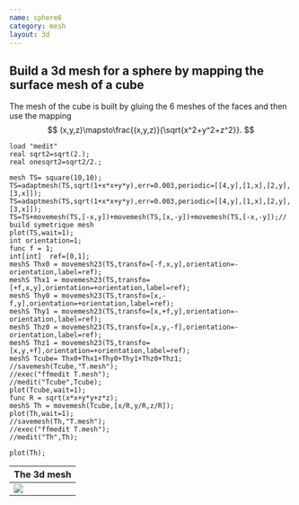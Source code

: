 ```yaml
---
name: sphere6
category: mesh
layout: 3d
---
```


##  Build a 3d mesh for a sphere by mapping the surface mesh of a cube

The mesh of the cube is built by gluing the 6 meshes of the faces and then use the mapping
$$
(x,y,z)\mapsto\frac{(x,y,z)}{\sqrt{x^2+y^2+z^2}}.
$$
~~~freefem
load "medit" 
real sqrt2=sqrt(2.);
real onesqrt2=sqrt2/2.;

mesh TS= square(10,10);
TS=adaptmesh(TS,sqrt(1+x*x+y*y),err=0.003,periodic=[[4,y],[1,x],[2,y],[3,x]]);
TS=adaptmesh(TS,sqrt(1+x*x+y*y),err=0.003,periodic=[[4,y],[1,x],[2,y],[3,x]]);
TS=TS+movemesh(TS,[-x,y])+movemesh(TS,[x,-y])+movemesh(TS,[-x,-y]);//  build symetrique mesh
plot(TS,wait=1); 
int orientation=1;
func f = 1;
int[int]  ref=[0,1]; 
meshS Thx0 = movemesh23(TS,transfo=[-f,x,y],orientation=-orientation,label=ref);
meshS Thx1 = movemesh23(TS,transfo=[+f,x,y],orientation=+orientation,label=ref);
meshS Thy0 = movemesh23(TS,transfo=[x,-f,y],orientation=+orientation,label=ref);
meshS Thy1 = movemesh23(TS,transfo=[x,+f,y],orientation=-orientation,label=ref);
meshS Thz0 = movemesh23(TS,transfo=[x,y,-f],orientation=-orientation,label=ref);
meshS Thz1 = movemesh23(TS,transfo=[x,y,+f],orientation=+orientation,label=ref);
meshS Tcube= Thx0+Thx1+Thy0+Thy1+Thz0+Thz1;
//savemesh(Tcube,"T.mesh");
//exec("ffmedit T.mesh");
//medit("Tcube",Tcube);
plot(Tcube,wait=1);
func R = sqrt(x*x+y*y+z*z); 
meshS Th = movemesh(Tcube,[x/R,y/R,z/R]);
plot(Th,wait=1);
//savemesh(Th,"T.mesh");
//exec("ffmedit T.mesh");
//medit("Th",Th);

plot(Th);
~~~

|The 3d mesh             |
|------------------------|
|![][_solution]          |

[_solution]: https://raw.githubusercontent.com/phtournier/ffmdtest/refs/heads/main/figures/3d/sphere6/SOLUTION.png
